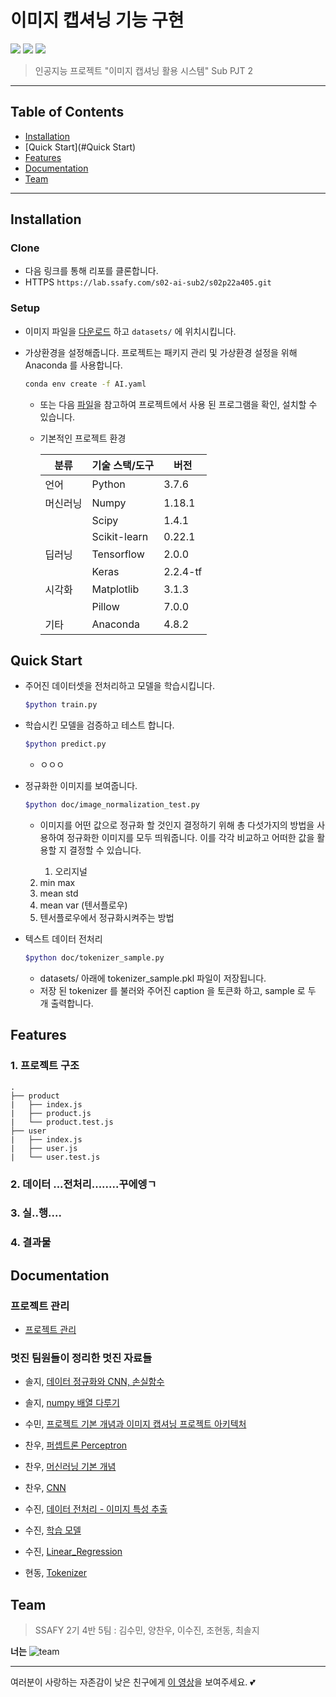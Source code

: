 # 이미지 캡셔닝 기능 구현

![](https://img.shields.io/badge/version-2.0.0-green.svg) ![](https://img.shields.io/badge/created__at-20.04.03-yellow.svg) ![](https://img.shields.io/badge/updated__at-20.04.10-blue.svg)

> 인공지능 프로젝트 "이미지 캡셔닝 활용 시스템" Sub PJT 2



-----

## Table of Contents

- [Installation](#installation)
- [Quick Start](#Quick Start)
- [Features](#features)
- [Documentation](#Documentation)
- [Team](#Team)

---------





## Installation 

### Clone

- 다음 링크를 통해 리포를 클론합니다.  
- HTTPS `https://lab.ssafy.com/s02-ai-sub2/s02p22a405.git`

### Setup

- 이미지 파일을 [다운로드](https://i02lab1.p.ssafy.io/) 하고 `datasets/` 에 위치시킵니다.

- 가상환경을 설정해줍니다. 프로젝트는 패키지 관리 및 가상환경 설정을 위해 Anaconda 를 사용합니다.

  ```bash
  conda env create -f AI.yaml
  ```

  - 또는 다음 [파일](.\doc\spec-file.txt)을 참고하여 프로젝트에서 사용 된 프로그램을 확인, 설치할 수 있습니다. 

  - 기본적인 프로젝트 환경

    | 분류     | 기술 스택/도구 | 버전     |
    | -------- | -------------- | -------- |
    | 언어     | Python         | 3.7.6    |
    | 머신러닝 | Numpy          | 1.18.1   |
    |          | Scipy          | 1.4.1    |
    |          | Scikit-learn   | 0.22.1   |
    | 딥러닝   | Tensorflow     | 2.0.0    |
    |          | Keras          | 2.2.4-tf |
    | 시각화   | Matplotlib     | 3.1.3    |
    |          | Pillow         | 7.0.0    |
    | 기타     | Anaconda       | 4.8.2    |






## Quick Start

- 주어진 데이터셋을 전처리하고 모델을 학습시킵니다.

  ```bash
  $python train.py
  ```

- 학습시킨 모델을 검증하고 테스트 합니다.

  ```bash
  $python predict.py
  ```

  - ㅇㅇㅇ
  
    

- 정규화한 이미지를 보여줍니다.

  ```bash
  $python doc/image_normalization_test.py
  ```

  - 이미지를 어떤 값으로 정규화 할 것인지 결정하기 위해 총 다섯가지의 방법을 사용하여 정규화한 이미지를 모두 띄워줍니다. 이를 각각 비교하고 어떠한 값을 활용할 지 결정할 수 있습니다.

    1. 오리지널 
  2. min max  
    3. mean std 
    4. mean var (텐서플로우)  
    5. 텐서플로우에서 정규화시켜주는 방법
  
    

- 텍스트 데이터 전처리

  ```bash
  $python doc/tokenizer_sample.py
  ```

  - datasets/ 아래에 tokenizer_sample.pkl 파일이 저장됩니다.
  - 저장 된 tokenizer 를 불러와 주어진 caption 을 토큰화 하고, sample 로 두 개 출력합니다.





## Features

### 1. 프로젝트 구조

```
.
├── product
|   ├── index.js
|   ├── product.js
|   └── product.test.js
├── user
|   ├── index.js
|   ├── user.js
|   └── user.test.js
```



### 2. 데이터 ...전처리........꾸에엥ㄱ



### 3. 실..행....



### 4. 결과물













## Documentation

### 프로젝트 관리

- [프로젝트 관리]()



### 멋진 팀원들이 정리한 멋진 자료들

- 솔지, [데이터 정규화와  CNN, 손실함수]()
- 솔지, [numpy 배열 다루기]()
- 수민, [프로젝트 기본 개념과 이미지 캡셔닝 프로젝트 아키텍처]()
- 찬우, [퍼셉트론 Perceptron]()
- 찬우, [머신러닝 기본 개념]()
- 찬우, [CNN]()
- 수진, [데이터 전처리 - 이미지 특성 추출]()
- 수진, [학습 모델]()
- 수진, [Linear_Regression]()

- 현동, [Tokenizer]()






## Team

> SSAFY 2기 4반 5팀 : 김수민, 양찬우, 이수진, 조현동, 최솔지 

**너는**  ![team](C:\Users\multicampus\Desktop\Project\s02p22a405\doc\images\team.jpg)







------

여러분이 사랑하는 자존감이 낮은 친구에게 [이 영상](https://youtu.be/d4XGFYNcUEc)을 보여주세요. 💕